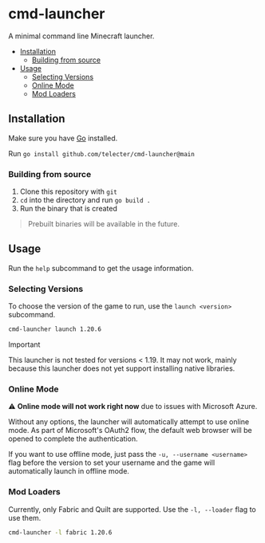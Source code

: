 # cmd-launcher

A minimal command line Minecraft launcher.

- [Installation](#installation)
  - [Building from source](#building-from-source)
- [Usage](#usage)
  - [Selecting Versions](#selecting-versions)
  - [Online Mode](#online-mode)
  - [Mod Loaders](#mod-loaders)

## Installation
Make sure you have [Go](https://go.dev) installed.

Run `go install github.com/telecter/cmd-launcher@main`

### Building from source

1. Clone this repository with `git`
2. `cd` into the directory and run `go build .`
3. Run the binary that is created

> Prebuilt binaries will be available in the future.

## Usage
Run the `help` subcommand to get the usage information.

### Selecting Versions

To choose the version of the game to run, use the `launch <version>` subcommand.

```sh
cmd-launcher launch 1.20.6
```

> [!IMPORTANT]
> This launcher is not tested for versions < 1.19. It may not work,
> mainly because this launcher does not yet support installing native libraries.

### Online Mode
:warning: **Online mode will not work right now** due to issues with Microsoft Azure.


Without any options, the launcher will automatically attempt to use online mode.
As part of Microsoft's OAuth2 flow, the default web browser will be opened to
complete the authentication.

If you want to use offline mode, just pass the `-u, --username <username>` flag before the version
to set your username and the game will automatically launch in offline mode.

### Mod Loaders

Currently, only Fabric and Quilt are supported. Use the `-l, --loader` flag to use them.

```sh
cmd-launcher -l fabric 1.20.6
```

